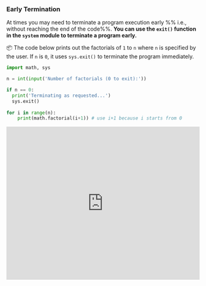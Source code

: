 ### Early Termination

At times you may need to terminate a program execution early %%&nbsp;i.e., without reaching the end of the code%%. **You can use the `exit()` function in the `system` module to terminate a program early.**
 

<tip-box> 

:package: The code below prints out the factorials of `1` to `n` where `n` is specified by the user. If `n` is `0`, it uses `sys.exit()` to terminate the program immediately.

```python
import math, sys

n = int(input('Number of factorials (0 to exit):'))

if n == 0:
  print('Terminating as requested...')
  sys.exit()
  
for i in range(n):
    print(math.factorial(i+1)) # use i+1 because i starts from 0
```

<panel type="seamless" header="%%:computer: Try your own%%">

<iframe height="400px" width="100%" src="https://repl.it/@pythonbasics/print-factorials?lite=true" scrolling="no" frameborder="no" allowtransparency="true" allowfullscreen="true" sandbox="allow-forms allow-pointer-lock allow-popups allow-same-origin allow-scripts allow-modals"></iframe>

</panel><p/>

</tip-box>
 

